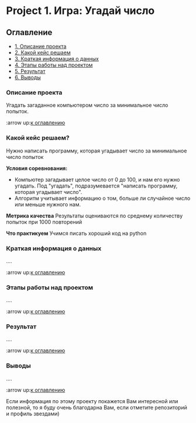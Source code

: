 # Project 1. Игра: Угадай число

## Оглавление

* [1. Описание проекта](https://github.com/9X2U9/sf_data_science/tree/main/SF_DATA_SCIENCE/project_1/README.md#Описание-проекта)
* [2. Какой кейс решаем](https://github.com/9X2U9/sf_data_science/tree/main/SF_DATA_SCIENCE/project_1.README.md#Какой-кейс-решаем)
* [3. Краткая информация о данных](https://github.com/9X2U9/sf_data_science/tree/main/SF_DATA_SCIENCE/project_1.README.md#Краткая-информация-о-данных)
* [4. Этапы работы над проектом](https://github.com/9X2U9/sf_data_science/tree/main/SF_DATA_SCIENCE/project_1.README.md#Этапы-работы-над-проектом)
* [5. Результат](https://github.com/9X2U9/sf_data_science/tree/main/SF_DATA_SCIENCE/project_1.README.md#Результат)
* [6. Выводы](https://github.com/9X2U9/sf_data_science/tree/main/SF_DATA_SCIENCE/project_1.README.md#Выводы)

### Описание проекта
Угадать загаданное компьютером число за минимальное число попыток.

:arrow up:[к оглавлению](https://github.com/9X2U9/sf_data_science/tree/main/SF_DATA_SCIENCE/project_0.README.md#Оглавление)

### Какой кейс решаем?
Нужно написать программу, которая угадывает число за минимальное число попыток

**Условия соревнования:**
- Компьютер загадывает целое число от 0 до 100, и нам его нужно угадать. Под "угадать", подразумевается "написать программу, которая угадывает число".
- Алгоритм учитывает информацию о том, больше ли случайное число или меньше нужного нам.

**Метрика качества**
Результаты оцениваются по среднему количеству попыток при 1000 повторений

**Что практикуем**
Учимся писать хороший код на python

### Краткая информация о данных
....

:arrow up:[к оглавлению](https://github.com/9X2U9/sf_data_science/tree/main/SF_DATA_SCIENCE/project_0.README.md#Оглавление)

### Этапы работы над проектом

....

:arrow up:[к оглавлению](https://github.com/9X2U9/sf_data_science/tree/main/SF_DATA_SCIENCE/project_0.README.md#Оглавление)

### Результат

....

:arrow up:[к оглавлению](https://github.com/9X2U9/sf_data_science/tree/main/SF_DATA_SCIENCE/project_0.README.md#Оглавление)

### Выводы

....

:arrow up:[к оглавлению](https://github.com/9X2U9/sf_data_science/tree/main/SF_DATA_SCIENCE/project_0.README.md#Оглавление)

Если информация по этому проекту покажется Вам интересной или полезной, то я буду очень благодарна Вам, если отметите репозиторий и профиль звездами)